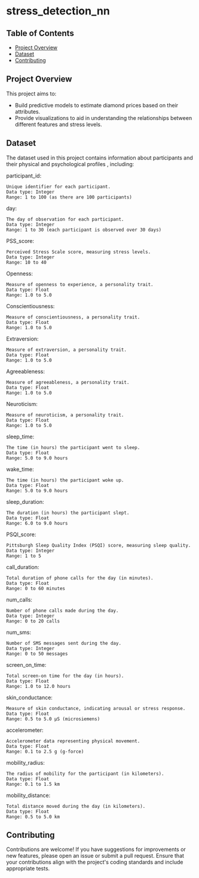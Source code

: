 # stress_detection_nn
## Table of Contents

- [Project Overview](#project-overview)
- [Dataset](#dataset)
- [Contributing](#contributing)

## Project Overview

This project aims to:

- Build predictive models to estimate diamond prices based on their attributes.
- Provide visualizations to aid in understanding the relationships between different features and stress levels.

## Dataset

The dataset used in this project contains information about participants and their physical and psychological profiles , including:

participant_id:

    Unique identifier for each participant.
    Data type: Integer
    Range: 1 to 100 (as there are 100 participants)

day:

    The day of observation for each participant.
    Data type: Integer
    Range: 1 to 30 (each participant is observed over 30 days)

PSS_score:

    Perceived Stress Scale score, measuring stress levels.
    Data type: Integer
    Range: 10 to 40

Openness:

    Measure of openness to experience, a personality trait.
    Data type: Float
    Range: 1.0 to 5.0

Conscientiousness:

    Measure of conscientiousness, a personality trait.
    Data type: Float
    Range: 1.0 to 5.0

Extraversion:

    Measure of extraversion, a personality trait.
    Data type: Float
    Range: 1.0 to 5.0

Agreeableness:

    Measure of agreeableness, a personality trait.
    Data type: Float
    Range: 1.0 to 5.0

Neuroticism:

    Measure of neuroticism, a personality trait.
    Data type: Float
    Range: 1.0 to 5.0

sleep_time:

    The time (in hours) the participant went to sleep.
    Data type: Float
    Range: 5.0 to 9.0 hours

wake_time:

    The time (in hours) the participant woke up.
    Data type: Float
    Range: 5.0 to 9.0 hours

sleep_duration:

    The duration (in hours) the participant slept.
    Data type: Float
    Range: 6.0 to 9.0 hours

PSQI_score:

    Pittsburgh Sleep Quality Index (PSQI) score, measuring sleep quality.
    Data type: Integer
    Range: 1 to 5

call_duration:

    Total duration of phone calls for the day (in minutes).
    Data type: Float
    Range: 0 to 60 minutes

num_calls:

    Number of phone calls made during the day.
    Data type: Integer
    Range: 0 to 20 calls

num_sms:

    Number of SMS messages sent during the day.
    Data type: Integer
    Range: 0 to 50 messages

screen_on_time:

    Total screen-on time for the day (in hours).
    Data type: Float
    Range: 1.0 to 12.0 hours

skin_conductance:

    Measure of skin conductance, indicating arousal or stress response.
    Data type: Float
    Range: 0.5 to 5.0 µS (microsiemens)

accelerometer:

    Accelerometer data representing physical movement.
    Data type: Float
    Range: 0.1 to 2.5 g (g-force)

mobility_radius:

    The radius of mobility for the participant (in kilometers).
    Data type: Float
    Range: 0.1 to 1.5 km

mobility_distance:

    Total distance moved during the day (in kilometers).
    Data type: Float
    Range: 0.5 to 5.0 km

## Contributing

Contributions are welcome! If you have suggestions for improvements or new features, please open an issue or submit a pull request. Ensure that your contributions align with the project's coding standards and include appropriate tests.


